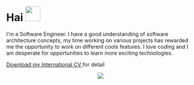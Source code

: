 # Hai <img width='40' src="https://raw.githubusercontent.com/MartinHeinz/MartinHeinz/master/wave.gif">

I'm a Software Engineer. I have a good understanding of software architecture concepts, my time working on various projects has rewarded me the opportunity to work on different cools features. I love coding and I am desperate for opportunities to learn more exciting technologies.

<p>
  <a href='https://s3-ap-southeast-1.amazonaws.com/glints-dashboard/resume/1342efcdc935452b821d648779984042.pdf' target='_blank'>
    Download my International CV
  </a> for detail
</p>

<p align="center">
  <img align="center" src="https://github-readme-streak-stats.herokuapp.com?user=albasyir&theme=vue&hide_border=true"></img>
</p>
